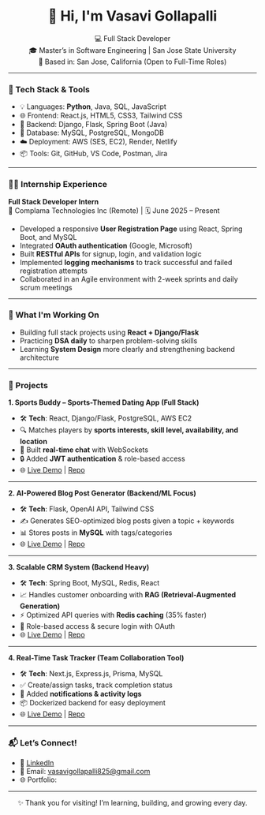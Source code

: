<h1 align="center">👋 Hi, I'm Vasavi Gollapalli</h1>

<p align="center">
💻 Full Stack Developer  <br/>
🎓 Master’s in Software Engineering | San Jose State University <br/>
📍 Based in: San Jose, California (Open to Full-Time Roles) <br/>
</p>

---

### 🔧 Tech Stack & Tools
- 💡 Languages: **Python**, Java, SQL, JavaScript
- 🌐 Frontend: React.js, HTML5, CSS3, Tailwind CSS
- 🔗 Backend: Django, Flask, Spring Boot (Java)
- 💾 Database: MySQL, PostgreSQL, MongoDB
- ☁️ Deployment: AWS (SES, EC2), Render, Netlify
- 📦 Tools: Git, GitHub, VS Code, Postman, Jira

---

### 🧑‍💼 Internship Experience

**Full Stack Developer Intern**  
📍 Complama Technologies Inc (Remote) | 🗓️ June 2025 – Present  
- Developed a responsive **User Registration Page** using React, Spring Boot, and MySQL  
- Integrated **OAuth authentication** (Google, Microsoft)  
- Built **RESTful APIs** for signup, login, and validation logic  
- Implemented **logging mechanisms** to track successful and failed registration attempts  
- Collaborated in an Agile environment with 2-week sprints and daily scrum meetings  

---

### 🚀 What I'm Working On
- Building full stack projects using **React + Django/Flask**
- Practicing **DSA daily** to sharpen problem-solving skills
- Learning **System Design** more clearly and strengthening backend architecture

---

### 📂 Projects  

**1. Sports Buddy – Sports-Themed Dating App (Full Stack)**  
- 🛠️ **Tech**: React, Django/Flask, PostgreSQL, AWS EC2  
- 🔍 Matches players by **sports interests, skill level, availability, and location**  
- 💬 Built **real-time chat** with WebSockets  
- 🔒 Added **JWT authentication** & role-based access  
- 🌐 [Live Demo](#) | [Repo](#)  

---

**2. AI-Powered Blog Post Generator (Backend/ML Focus)**  
- 🛠️ **Tech**: Flask, OpenAI API, Tailwind CSS  
- ✍️ Generates SEO-optimized blog posts given a topic + keywords  
- 📊 Stores posts in **MySQL** with tags/categories  
- 🌐 [Live Demo](#) | [Repo](#)  

---

**3. Scalable CRM System (Backend Heavy)**  
- 🛠️ **Tech**: Spring Boot, MySQL, Redis, React  
- 📈 Handles customer onboarding with **RAG (Retrieval-Augmented Generation)**  
- ⚡ Optimized API queries with **Redis caching** (35% faster)  
- 🔐 Role-based access & secure login with OAuth  
- 🌐 [Live Demo](#) | [Repo](#)  

---

**4. Real-Time Task Tracker (Team Collaboration Tool)**  
- 🛠️ **Tech**: Next.js, Express.js, Prisma, MySQL  
- ✅ Create/assign tasks, track completion status  
- 🔔 Added **notifications & activity logs**  
- 📦 Dockerized backend for easy deployment  
- 🌐 [Live Demo](#) | [Repo](#)  

---

### 📬 Let’s Connect!
- 🔗 [LinkedIn](https://www.linkedin.com/in/vasavigollapalli0825)
- 📧 Email: vasavigollapalli825@gmail.com 
- 🌐 Portfolio: 

---

<p align="center">
✨ Thank you for visiting! I’m learning, building, and growing every day.
</p>
